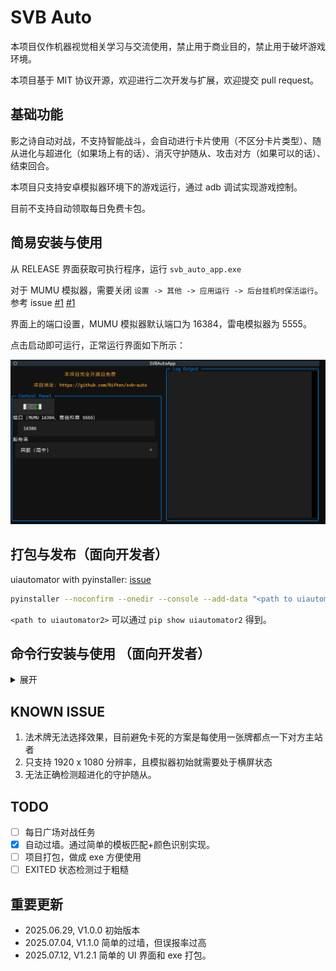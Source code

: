 # SVB Auto

本项目仅作机器视觉相关学习与交流使用，禁止用于商业目的，禁止用于破坏游戏环境。

本项目基于 MIT 协议开源，欢迎进行二次开发与扩展，欢迎提交 pull request。

## 基础功能

影之诗自动对战，不支持智能战斗，会自动进行卡片使用（不区分卡片类型）、随从进化与超进化（如果场上有的话）、消灭守护随从、攻击对方（如果可以的话）、结束回合。

本项目只支持安卓模拟器环境下的游戏运行，通过 adb 调试实现游戏控制。

目前不支持自动领取每日免费卡包。

## 简易安装与使用

从 RELEASE 界面获取可执行程序，运行 `svb_auto_app.exe`

对于 MUMU 模拟器，需要关闭 `设置 -> 其他 -> 应用运行 -> 后台挂机时保活运行`。参考 issue [#1](https://github.com/Riften/svb-auto/issues/1#issuecomment-3027869140) [#1](https://github.com/Riften/svb-auto/issues/1#issuecomment-3028236417)

界面上的端口设置，MUMU 模拟器默认端口为 16384，雷电模拟器为 5555。

点击启动即可运行，正常运行界面如下所示：

![ui](./imgs_chs_1920_1080/ui.png)

## 打包与发布（面向开发者）

uiautomator with pyinstaller: [issue](https://github.com/openatx/uiautomator2/issues/1060)

```bash
pyinstaller --noconfirm --onedir --console --add-data "<path to uiautomator2>\uiautomator2\assets;uiautomator2/assets/"  "python_package\svb_auto\ui\svb_auto_app.py"
```

`<path to uiautomator2>` 可以通过 `pip show uiautomator2` 得到。

## 命令行安装与使用 （面向开发者）

<details>

<summary>展开</summary>

### 安装

```bash
cd 项目根目录
pip install -r requirements.txt
pip install -e .
```

如果安装遇到网络问题，可以尝试使用[清华镜像源](https://mirrors.tuna.tsinghua.edu.cn/help/pypi/)安装

```bash
pip install -i https://mirrors.tuna.tsinghua.edu.cn/pypi/web/simple -r requirements.txt
```

### 使用

启动模拟器。

对于 MUMU 模拟器，需要关闭 `设置 -> 其他 -> 应用运行 -> 后台挂机时保活运行`。参考 issue [#1](https://github.com/Riften/svb-auto/issues/1#issuecomment-3027869140) [#1](https://github.com/Riften/svb-auto/issues/1#issuecomment-3028236417)

对于雷模拟器，其默认 adb 端口为 5555，运行下面指令时需要添加参数 `--port 5555`

```bash
cd 项目根目录
python -m svb_auto.main

# 如果不希望在回合中操作，而是希望空过
python -m svb_auto.main --skip_mode

# 如果希望运行国际服（繁体中文）
python -m svb_auto.main --global_server

# 查看所有命令行参数
python -m svb_auto.main --help
```

如果一切顺利，将会检测模拟器画面上的 app 图标，启动应用。如果应用已经启动，则会直接根据应用所处状态开始对战。

</details>

## KNOWN ISSUE

1. 法术牌无法选择效果，目前避免卡死的方案是每使用一张牌都点一下对方主站者
2. 只支持 1920 x 1080 分辨率，且模拟器初始就需要处于横屏状态
3. 无法正确检测超进化的守护随从。

## TODO

- [ ] 每日广场对战任务
- [x] 自动过墙。通过简单的模板匹配+颜色识别实现。
- [ ] 项目打包，做成 exe 方便使用
- [ ] EXITED 状态检测过于粗糙

## 重要更新

- 2025.06.29, V1.0.0 初始版本
- 2025.07.04, V1.1.0 简单的过墙，但误报率过高
- 2025.07.12, V1.2.1 简单的 UI 界面和 exe 打包。